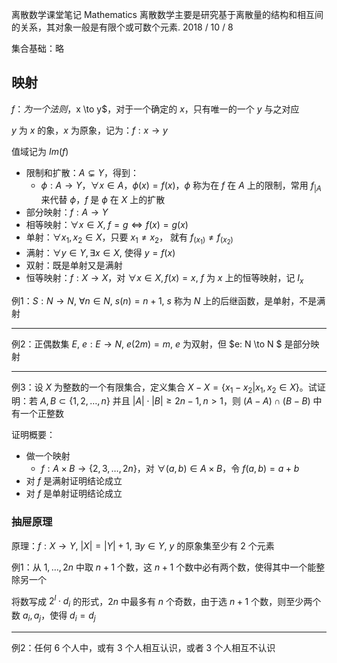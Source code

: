 离散数学课堂笔记
Mathematics
离散数学主要是研究基于离散量的结构和相互间的关系，其对象一般是有限个或可数个元素.
2018 / 10 / 8



集合基础：略

## 映射

$f：为一个法则，$x \to y$，对于一个确定的 $x$，只有唯一的一个 $y$ 与之对应

$y$ 为 $x$ 的象，$x$ 为原象，记为：$f : x \to y​$

值域记为 $Im(f)$

- 限制和扩散：$A \subsetneq Y$，得到：
  - $\phi : A \to Y，\forall x \in A，\phi(x) = f(x)，\phi$ 称为在 $f$ 在 $A$ 上的限制，常用 $f_{|A}$ 来代替 $\phi$，$f$ 是 $\phi$ 在 $X$ 上的扩散
- 部分映射：$f: A \to Y$
- 相等映射：$\forall x \in X, \; f = g \iff f(x) = g(x)$
- 单射：$\forall x_1, x_2 \in X$，只要 $x_1 \neq x_2$， 就有 $f_(x_{1}) \neq f_(x_{2})$
- 满射：$\forall y \in Y, \exists x \in  X$, 使得 $y = f(x)$
- 双射：既是单射又是满射
- 恒等映射：$f: X \to X$，对 $\forall x \in X, f(x) = x$, $f$ 为 $x$ 上的恒等映射，记 $I_x$



例1：$S: N \to N$, $\forall n \in N$, $s(n) = n + 1$, $s$ 称为 $N$ 上的后继函数，是单射，不是满射

---

例2：正偶数集 $E$, $e: E \to N$, $e(2m) = m$, $e$ 为双射，但 $e: N \to N $ 是部分映射

---

例3：设 $X$ 为整数的一个有限集合，定义集合 $X - X = \{x_1 - x _2 | x_1, x_2 \in X\}$。试证明：若 $A, B \subset  \{1, 2, \ldots, n \}$ 并且 $|A| \cdot |B| \ge 2n - 1, n > 1$，则 $(A - A) \cap (B - B)$ 中有一个正整数

证明概要：

- 做一个映射
  - $f: A \times B \to \{2, 3, \ldots, 2n\}$，对 $\forall (a, b) \in A \times B$，令 $f(a, b) = a + b$
- 对 $f$ 是满射证明结论成立
- 对 $f$ 是单射证明结论成立

### 抽屉原理

原理：$f: X \to Y$, $|X| = |Y| + 1$, $\exists y \in Y$, $y$ 的原象集至少有 $2$ 个元素



例1：从 $1, \ldots, 2n$ 中取 $n + 1$ 个数，这 $n + 1$ 个数中必有两个数，使得其中一个能整除另一个

将数写成 $2^l \cdot d_i$ 的形式，$2n$ 中最多有 $n$ 个奇数，由于选 $n + 1$ 个数，则至少两个数 $a_i, a_j$，使得 $d_i = d_j$

---

例2：任何 $6$ 个人中，或有 $3$ 个人相互认识，或者 $3$ 个人相互不认识

